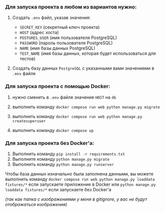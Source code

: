 ﻿### **Для запуска проекта в любом из вариантов нужно:**
1) Cоздать `.env` файл, указав значения:
    - `SECRET_KEY` (секретный ключ проекта)
    - `HOST` (адрес хоста)
    - `POSTGRES_USER` (имя пользователя PostgreSQL)
    - `PASSWORD` (пароль пользователя PostgreSQL)
    - `NAME` (имя базы данных PostgreSQL)
    - `TEST_NAME` (имя базы данных, которая будет использоваться для тестов)

2) Создать базу данных `PostgreSQL` с указанными вами значениями в `.env` файле
### **Для запуска проекта с помощью Docker:**
1) нужно сменить в `.env` файле значение `HOST` на `db`

2) выполнить команду `docker compose run web python manage.py migrate`

3) выполнить команду `docker compose run web python manage.py createsuperuser`

4) выполнить команду `docker compose up`
### **Для запуска проекта без Docker'a:**
1) Выполнить команду `pip install -r requirements.txt`
2) Выполните команду `python manage.py migrate`
3) Выполнить команду `python manage.py runserver`

Чтобы база данных изначально была заполнена данными, вы можете выполнить команду `docker compose run web python manage.py loaddata fixtures/*` если запускаете приложение в Docker или `python manage.py loaddata fixtures/*` если запускаете без Docker'a 

*(так как папка с изображениями у меня в gitignore, у вас не будут отображаться изображения)*
